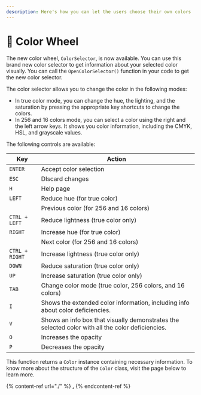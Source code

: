 ```yaml
---
description: Here's how you can let the users choose their own colors
---
```


# 🎨 Color Wheel

The new color wheel, `ColorSelector`, is now available. You can use this brand new color selector to get information about your selected color visually. You can call the `OpenColorSelector()` function in your code to get the new color selector.

The color selector allows you to change the color in the following modes:

* In true color mode, you can change the hue, the lighting, and the saturation by pressing the appropriate key shortcuts to change the colors.
* In 256 and 16 colors mode, you can select a color using the right and the left arrow keys. It shows you color information, including the CMYK, HSL, and grayscale values.

The following controls are available:

| Key            | Action                                                                                           |
| -------------- | ------------------------------------------------------------------------------------------------ |
| `ENTER`        | Accept color selection                                                                           |
| `ESC`          | DIscard changes                                                                                  |
| `H`            | Help page                                                                                        |
| `LEFT`         | Reduce hue (for true color)                                                                      |
|                | Previous color (for 256 and 16 colors)                                                           |
| `CTRL + LEFT`  | Reduce lightness (true color only)                                                               |
| `RIGHT`        | Increase hue (for true color)                                                                    |
|                | Next color (for 256 and 16 colors)                                                               |
| `CTRL + RIGHT` | Increase lightness (true color only)                                                             |
| `DOWN`         | Reduce saturation (true color only)                                                              |
| `UP`           | Increase saturation (true color only)                                                            |
| `TAB`          | Change color mode (true color, 256 colors, and 16 colors)                                        |
| `I`            | Shows the extended color information, including info about color deficiencies.                   |
| `V`            | Shows an info box that visually demonstrates the selected color with all the color deficiencies. |
| `O`            | Increases the opacity                                                                            |
| `P`            | Decreases the opacity                                                                            |

This function returns a `Color` instance containing necessary information. To know more about the structure of the `Color` class, visit the page below to learn more.

{% content-ref url="./" %}
[.](./)
{% endcontent-ref %}
